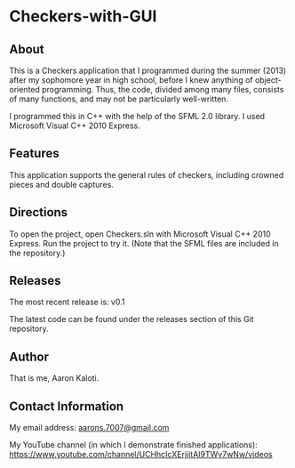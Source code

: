 # Checkers-with-GUI


About
-----

This is a Checkers application that I programmed during the summer (2013) after my sophomore year in high school, before I knew anything of object-oriented programming. Thus, the code, divided among many files, consists of many functions, and may not be particularly well-written.

I programmed this in C++ with the help of the SFML 2.0 library. I used Microsoft Visual C++ 2010 Express.


Features
--------

This application supports the general rules of checkers, including crowned pieces and double captures.


Directions
----------

To open the project, open Checkers.sln with Microsoft Visual C++ 2010 Express. Run the project to try it. (Note that the SFML files are included in the repository.)


Releases
--------

The most recent release is: v0.1

The latest code can be found under the releases section of this Git repository.


Author
------

That is me, Aaron Kaloti.


Contact Information
-------------------

My email address: aarons.7007@gmail.com

My YouTube channel (in which I demonstrate finished applications): https://www.youtube.com/channel/UCHhcIcXErjijtAI9TWy7wNw/videos 
